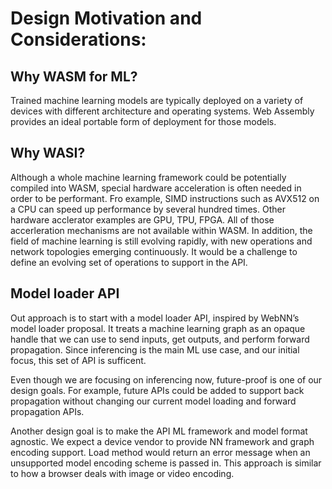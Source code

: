 # Design Motivation and Considerations:

## Why WASM for ML?
Trained machine learning models are typically deployed on a variety of devices with different architecture and operating systems.
Web Assembly provides an ideal portable form of deployment for those models. 

## Why WASI?
Although a whole machine learning framework could be potentially compiled into WASM, special hardware acceleration is often needed in order to be performant. Fro example, SIMD instructions such as AVX512 on a CPU can speed up performance by several hundred times. Other hardware acclerator examples are GPU, TPU, FPGA. All of those accerleration mechanisms are not available within WASM. In addition,
the field of machine learning is still evolving rapidly, with new operations and network topologies emerging continuously. It would be a challenge to define an evolving set of operations to support in the API. 

## Model loader API
Out approach is to start with a model loader API, inspired by WebNN’s model loader proposal. It treats a machine learning graph as an opaque handle that we can use to send inputs, get outputs, and perform forward propagation. Since inferencing is the main ML use case, and our initial focus, this set of API is sufficent. 

Even though we are focusing on inferencing now, future-proof is one of our design goals. For example, future APIs could be added to support back propagation without changing our current model loading and forward propagation APIs.

Another design goal is to make the API ML framework and model format agnostic. We expect a device vendor to provide NN framework and graph encoding support. Load method would return an error message when an unsupported model encoding scheme is passed in. This approach is similar to how a browser deals with image or video encoding.



